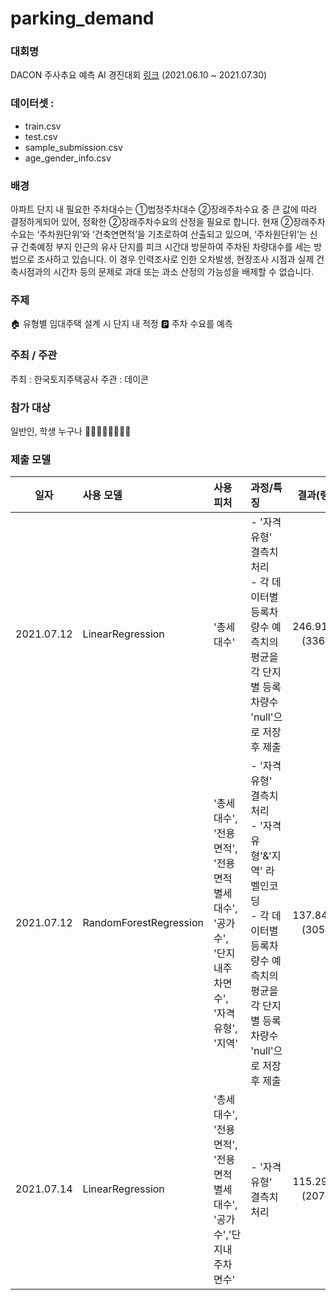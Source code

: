 # parking_demand
### 대회명 
DACON 주사추요 예측 AI 경진대회 [링크](https://dacon.io/competitions/official/235745/data) (2021.06.10 ~ 2021.07.30)

### 데이터셋 :
  - train.csv
  - test.csv
  - sample_submission.csv
  - age_gender_info.csv

### 배경
아파트 단지 내 필요한 주차대수는 ①법정주차대수 ②장래주차수요 중 큰 값에 따라 결정하게되어 있어, 정확한 ②장래주차수요의 산정을 필요로 합니다.
현재 ②장래주차수요는 ‘주차원단위’와 ‘건축연면적’을 기초로하여 산출되고 있으며, ‘주차원단위’는 신규 건축예정 부지 인근의 유사 단지를 피크 시간대 방문하여 주차된 차량대수를 세는 방법으로 조사하고 있습니다.
이 경우 인력조사로 인한 오차발생, 현장조사 시점과 실제 건축시점과의 시간차 등의 문제로 과대 또는 과소 산정의 가능성을 배제할 수 없습니다.

### 주제
🏠 유형별 임대주택 설계 시 단지 내 적정 🅿️ 주차 수요를 예측

### 주최 / 주관
주최 : 한국토지주택공사
주관 : 데이콘

### 참가 대상
일반인, 학생 누구나 👩‍🎓👨🏻‍⚖️👩🏼‍💻

### 제출 모델 
|일자| 사용 모델| 사용 피처 | 과정/특징 |  결과(랭킹) | 링크 |
|:--:|:--|:--|:--|:--:|:--:|
|2021.07.12| LinearRegression | '총세대수' | - '자격유형' 결측치 처리 <br> - 각 데이터별 등록차량수 예측치의 평균을 각 단지별 등록차량수 'null'으로 저장 후 제출 | 246.91677 <br> (336위) | [LINK](https://github.com/dddonghwa/Dacon/blob/main/parking_demand/class28_0712_1.ipynb) |
|2021.07.12 | RandomForestRegression |  '총세대수', '전용면적', '전용면적별세대수', '공가수',  '단지내주차면수', '자격유형', '지역' | - '자격유형' 결측치 처리 <br> - '자격유형'&'지역' 라벨인코딩 <br> - 각 데이터별 등록차량수 예측치의 평균을 각 단지별 등록차량수 'null'으로 저장 후 제출 | 137.84508 <br> (305위) | [LINK](https://github.com/dddonghwa/Dacon/blob/main/parking_demand/class28_0712_2.ipynb)|
|2021.07.14|LinearRegression | '총세대수', '전용면적', '전용면적별세대수', '공가수','단지내주차면수' | - '자격유형' 결측치 처리 <br> | 115.29311 <br> (207위) |[LINK](https://github.com/dddonghwa/Dacon/blob/main/parking_demand/class29_0714_3.ipynb)|
 
